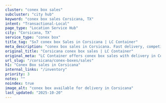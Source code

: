 ```yaml
---
cluster: "conex box sales"
subcluster: "city hub"
keyword: "conex box sales Corsicana, TX"
intent: "Transactional-Local"
page_type: "Location Service Hub"
city: "Corsicana, TX"
service_type: "conex box"
title_tag: "Sx7 conex box Sales in Corsicana | LC Container"
meta_description: "conex box sales in Corsicana. Fast delivery, competitive pricing. Serving conex boxes area. Quote ID: 2BH. Call (214) 524-4168 for your free quote today."
original_title: "Corsicana conex box sales | LC Container"
original_meta: "LC Container offers conex box sales with delivery in Corsicana, TX. Local. Fast quotes. Since 2003."
url_slug: "/corsicana/conex-boxes/sales"
h1: "Conex Box sales in Corsicana"
internal_links: "/inventory"
priority: 3
notes: ""
noindex: true
image_alt: "conex box available for delivery in Corsicana"
last_updated: "2025-10-20"
---
```


<!-- TODO: Add unique city/inventory copy, images, and internal links here. -->
